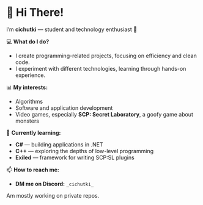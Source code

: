 
<!--
**cichutki1/cichutki1** is a ✨ _special_ ✨ repository because its `README.md` (this file) appears on your GitHub profile.

Here are some ideas to get you started:

- 🔭 I’m currently working on ...
- 🌱 I’m currently learning ...
- 👯 I’m looking to collaborate on ...
- 🤔 I’m looking for help with ...
- 💬 Ask me about ...
- 📫 How to reach me: ...
- 😄 Pronouns: ...
- ⚡ Fun fact: ...
-->

# 👋 Hi There!

I’m **cichutki** — student and technology enthusiast 🚀  

💻 **What do I do?**  
- I create programming-related projects, focusing on efficiency and clean code.  
- I experiment with different technologies, learning through hands-on experience.  

📊 **My interests:**  
- Algorithms  
- Software and application development  
- Video games, especially **SCP: Secret Laboratory**, a goofy game about monsters

🔧 **Currently learning:**  
- **C#** — building applications in .NET 
- **C++** — exploring the depths of low-level programming
- **Exiled** — framework for writing SCP:SL plugins

📫 **How to reach me:**
- **DM me on Discord:** ```_cichutki_```

Am mostly working on private repos.


